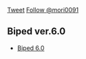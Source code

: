 <a href="https://twitter.com/share?ref_src=twsrc%5Etfw" class="twitter-share-button" data-show-count="false">Tweet</a><script async src="https://platform.twitter.com/widgets.js" charset="utf-8"></script>
<a href="https://twitter.com/mori0091?ref_src=twsrc%5Etfw" class="twitter-follow-button" data-show-count="false">Follow @mori0091</a><script async src="https://platform.twitter.com/widgets.js" charset="utf-8"></script>

## Biped ver.6.0

- [Biped 6.0](https://mori0091.github.io/Biped/biped6.0.html)
